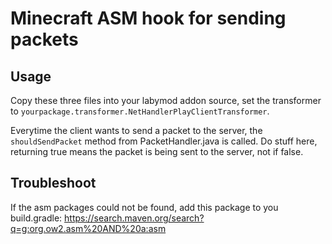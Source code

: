 # Minecraft ASM hook for sending packets

## Usage

Copy these three files into your labymod addon source, set the transformer to `yourpackage.transformer.NetHandlerPlayClientTransformer`.

Everytime the client wants to send a packet to the server, the `shouldSendPacket` method from PacketHandler.java is called. Do stuff here, returning true means the packet is being sent to the server, not if false.

## Troubleshoot

If the asm packages could not be found, add this package to you build.gradle: https://search.maven.org/search?q=g:org.ow2.asm%20AND%20a:asm
